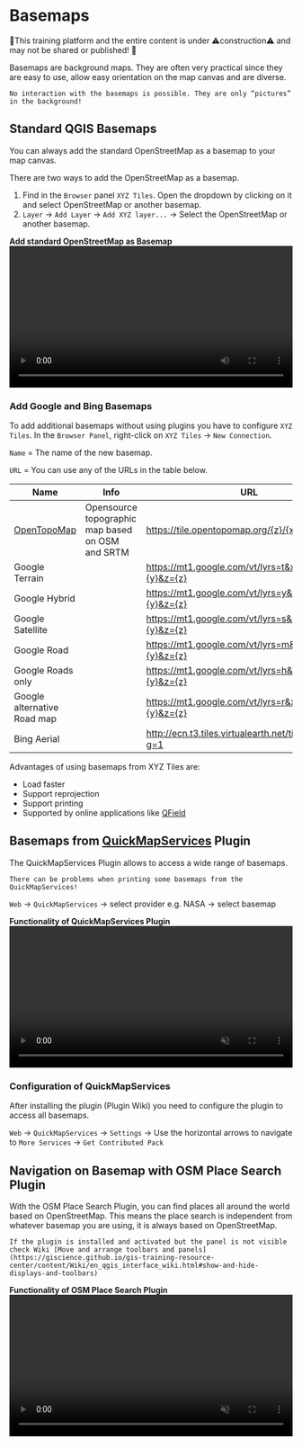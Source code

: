 # Basemaps

🚧This training platform and the entire content is under ⚠️construction⚠️ and may not be shared or published! 🚧

Basemaps are background maps. They are often very practical since they are easy to use, allow easy orientation on the map canvas and are diverse.

```{Note}
No interaction with the basemaps is possible. They are only “pictures” in the background!
```

## Standard QGIS Basemaps

You can always add the standard OpenStreetMap as a basemap to your map canvas. 

There are two ways to add the OpenStreetMap as a basemap.

1. Find in the `Browser` panel `XYZ Tiles`. Open the dropdown by clicking on it and select OpenStreetMap or another basemap.
2. `Layer` -> `Add Layer` -> `Add XYZ layer...` -> Select the OpenStreetMap or another basemap.

__Add standard OpenStreetMap as Basemap__
<video width="100%" controls src="https://github.com/GIScience/gis-training-resource-center/raw/main/fig/Add_basemap_OSM.mp4"></video>

### Add Google and Bing Basemaps

To add additional basemaps without using plugins you have to configure `XYZ Tiles`. 
In the `Browser Panel`, right-click on `XYZ Tiles` -> `New Connection`.

`Name` = The name of the new basemap.

`URL` = You can use any of the URLs in the table below.

Name| Info | URL |
| ----- | --- | --- |
|[OpenTopoMap](https://wiki.openstreetmap.org/wiki/OpenTopoMap)|Opensource topographic map based on OSM and SRTM|https://tile.opentopomap.org/{z}/{x}/{y}.png|
|Google Terrain||https://mt1.google.com/vt/lyrs=t&x={x}&y={y}&z={z}|
|Google Hybrid||https://mt1.google.com/vt/lyrs=y&x={x}&y={y}&z={z}|
|Google Satellite||https://mt1.google.com/vt/lyrs=s&x={x}&y={y}&z={z}|
|Google Road||https://mt1.google.com/vt/lyrs=m&x={x}&y={y}&z={z}|
|Google Roads only||https://mt1.google.com/vt/lyrs=h&x={x}&y={y}&z={z}|
|Google alternative Road map||https://mt1.google.com/vt/lyrs=r&x={x}&y={y}&z={z}|
|Bing Aerial||http://ecn.t3.tiles.virtualearth.net/tiles/a{q}.jpeg?g=1|

Advantages of using basemaps from XYZ Tiles are:
* Load faster
* Support reprojection
* Support printing
*  Supported by online applications like [QField]( https://qfield.org/)

## Basemaps from [QuickMapServices](https://nextgis.com/blog/quickmapservices/) Plugin

The QuickMapServices Plugin allows to access a wide range of basemaps. 

```{Note}
There can be problems when printing some basemaps from the QuickMapServices!
```
`Web` -> `QuickMapServices` -> select provider e.g. NASA -> select basemap

__Functionality of QuickMapServices Plugin__
<video width="100%" controls muted src="https://github.com/GIScience/gis-training-resource-center/raw/main/fig/add_basemap_quickmapservice.mp4"></video>

### Configuration of QuickMapServices
After installing the plugin (Plugin Wiki) you need to configure the plugin to access all basemaps.

`Web` -> `QuickMapServices` -> `Settings` -> Use the horizontal arrows to navigate to `More Services` -> `Get Contributed Pack`

## Navigation on Basemap with OSM Place Search Plugin

With the OSM Place Search Plugin, you can find places all around the world based on OpenStreetMap. This means the place search is independent from whatever basemap you are using, it is always based on OpenStreetMap.

```{Tip}
If the plugin is installed and activated but the panel is not visible check Wiki [Move and arrange toolbars and panels](https://giscience.github.io/gis-training-resource-center/content/Wiki/en_qgis_interface_wiki.html#show-and-hide-displays-and-toolbars)
```

__Functionality of OSM Place Search Plugin__
<video width="100%" controls muted src="https://github.com/GIScience/gis-training-resource-center/raw/main/fig/OSM_Place_Search.mp4"></video>